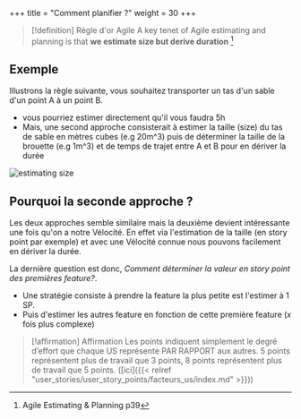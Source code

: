 +++
title = "Comment planifier ?"
weight = 30
+++

> [!definition] Règle d'or Agile
> A key tenet of Agile estimating and planning is that **we estimate size but derive duration** [^1]

## Exemple
Illustrons la règle suivante, vous souhaitez transporter un tas d'un sable d'un point A à un point B.
- vous pourriez estimer directement qu'il vous faudra 5h
- Mais, une second approche consisterait à estimer la taille (size) du tas de sable en mètres cubes (e.g 20m^3) puis de déterminer la taille de la brouette (e.g 1m^3) et de temps de trajet entre A et B pour en dériver la durée

![estimating size](planifier/comment_planifier/images/estimating_size.png)

## Pourquoi la seconde approche ?
Les deux approches semble similaire mais la deuxième devient intéressante une fois qu'on a notre Vélocité. En effet via l'estimation de la taille (en story point par exemple) et avec une Vélocité connue nous pouvons facilement en dériver la durée.

La dernière question est donc, *Comment déterminer la valeur en story point des premières feature?*. 
- Une stratégie consiste à prendre la feature la plus petite est l'estimer à 1 SP.
- Puis d'estimer les autres feature en fonction de cette première feature (*x* fois plus complexe)

> [!affirmation] Affirmation
> Les points indiquent simplement le degré d’effort que chaque US représente PAR RAPPORT aux autres. 5 points représentent plus de travail que 3 points, 8 points représentent plus de travail que 5 points. ([ici]({{< relref "user_stories/user_story_points/facteurs_us/index.md" >}}))


[^1]: Agile Estimating & Planning p39
